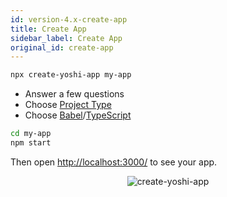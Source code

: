 ```yaml
---
id: version-4.x-create-app
title: Create App
sidebar_label: Create App
original_id: create-app
---
```


```sh
npx create-yoshi-app my-app
```

- Answer a few questions
- Choose [Project Type](./project-types.md)
- Choose [Babel](https://babeljs.io/)/[TypeScript](https://www.typescriptlang.org/)

```sh
cd my-app
npm start
```

Then open [http://localhost:3000/](http://localhost:3000/) to see your app.

<p align='center'>
  <img src='https://yoshi-assets.surge.sh/create-yoshi-app.gif' alt='create-yoshi-app'>
</p>
